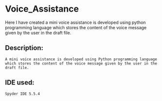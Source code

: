 # Voice_Assistance

Here I have created a mini voice assistance is developed using python programming language which stores the content of the voice message given by the user in the draft file.

## Description:
    A mini voice assistance is developed using Python programming language which stores the content of the voice message given by the user in the draft file.
## IDE used:
    Spyder IDE 5.5.4
